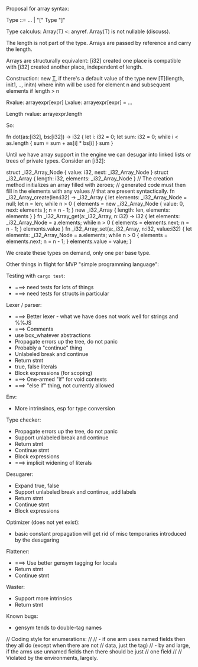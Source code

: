 Proposal for array syntax:

Type ::= ... | "[" Type "]"

Type calculus: Array(T) <: anyref.
Array(T) is not nullable (discuss).

The length is not part of the type.  Arrays are passed by reference
and carry the length.

Arrays are structurally equivalent: [i32] created one place is
compatible with [i32] created another place, independent of length.

Construction: new [T](length), if there's a default value of the type
              new [T](length, init1, .., initn) where initn will be used for element n and subsequent elements if length > n

Rvalue: arrayexpr[expr]
Lvalue: arrayexpr[expr] = ...

Length rvalue: arrayexpr.length

So:

  fn dot(as:[i32], bs:[i32]) -> i32 {
    let i: i32 = 0;
    let sum: i32 = 0;
    while i < as.length {
      sum = sum + as[i] * bs[i]
    }
    sum
  }

Until we have array support in the engine we can desugar into linked lists or trees of private types.  Consider an [i32]:

  struct _i32_Array_Node {
    value: i32,
    next: _i32_Array_Node
  }
  struct _i32_Array {
    length: i32,
    elements: _i32_Array_Node
  }
  // The creation method initializes an array filled with zeroes;
  // generated code must then fill in the elements with any values
  // that are present syntactically.
  fn _i32_Array_create(len:i32) -> _i32_Array {
    let elements: _i32_Array_Node = null;
    let n = len;
    while n > 0 {
      elements = new _i32_Array_Node { value: 0, next: elements };
      n = n - 1;
    }
    new _i32_Array { length: len, elements: elements }
  }
  fn _i32_Array_get(a:_i32_Array, n:i32) -> i32 {
    let elements: _i32_Array_Node = a.elements;
    while n > 0 {
      elements = elements.next;
      n = n - 1;
    }
    elements.value
  }
  fn _i32_Array_set(a:_i32_Array, n:i32, value:i32) {
    let elements: _i32_Array_Node = a.elements;
    while n > 0 {
      elements = elements.next;
      n = n - 1;
    }
    elements.value = value;
  }

We create these types on demand, only one per base type.

Other things in flight for MVP "simple programming language":

Testing with `cargo test`:

  - ===> need tests for lots of things
  - ===> need tests for structs in particular

Lexer / parser:

  - ===> Better lexer - what we have does not work well for strings and %%JS
  - ===> Comments
  - use box_whatever abstractions
  - Propagate errors up the tree, do not panic
  - Probably a "continue" thing
  - Unlabeled break and continue
  - Return stmt
  - true, false literals
  - Block expressions (for scoping)
  - ===> One-armed "if" for void contexts
  - ===> "else if" thing, not currently allowed

Env:

  - More intrinsincs, esp for type conversion

Type checker:

  - Propagate errors up the tree, do not panic
  - Support unlabeled break and continue
  - Return stmt
  - Continue stmt
  - Block expressions
  - ===> implicit widening of literals

Desugarer:

  - Expand true, false
  - Support unlabeled break and continue, add labels
  - Return stmt
  - Continue stmt
  - Block expressions

Optimizer (does not yet exist):

 - basic constant propagation will get rid of misc temporaries introduced by the
   desugaring

Flattener:

  - ===> Use better gensym tagging for locals
  - Return stmt
  - Continue stmt

Waster:

  - Support more intrinsics
  - Return stmt

Known bugs:

  - gensym tends to double-tag names


// Coding style for enumerations:
//
// - if one arm uses named fields then they all do (except when there are not
//   data, just the tag)
// - by and large, if the arms use unnamed fields then there should be just
//   one field
//
// Violated by the environments, largely.


